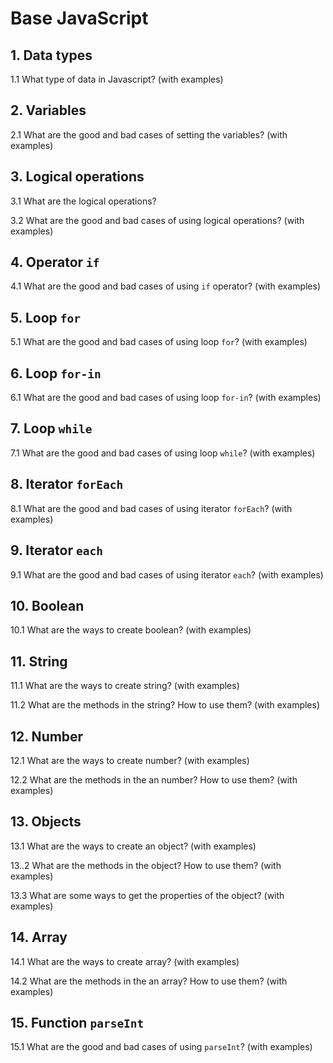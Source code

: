# Base JavaScript

## 1. Data types

1.1 What type of data in Javascript? (with examples)

## 2. Variables

2.1 What are the good and bad cases of setting the variables? (with examples)

## 3. Logical operations

3.1 What are the logical operations? 

3.2 What are the good and bad cases of using logical operations? (with examples)

## 4. Operator `if`

4.1 What are the good and bad cases of using `if` operator? (with examples)

## 5. Loop `for`

5.1 What are the good and bad cases of using loop `for`? (with examples)

## 6. Loop `for-in`

6.1 What are the good and bad cases of using loop `for-in`? (with examples)

## 7. Loop `while`

7.1 What are the good and bad cases of using loop `while`? (with examples)

## 8. Iterator `forEach`

8.1 What are the good and bad cases of using iterator `forEach`? (with examples)

## 9. Iterator `each`

9.1 What are the good and bad cases of using iterator `each`? (with examples)

## 10. Boolean

10.1 What are the ways to create boolean? (with examples)

## 11. String

11.1 What are the ways to create string? (with examples)

11.2 What are the methods in the string? How to use them? (with examples)

## 12. Number

12.1 What are the ways to create number? (with examples)

12.2 What are the methods in the an number? How to use them? (with examples)

## 13. Objects

13.1 What are the ways to create an object? (with examples)

13..2 What are the methods in the object? How to use them? (with examples)

13.3 What are some ways to get the properties of the object? (with examples)

## 14. Array

14.1 What are the ways to create array? (with examples)

14.2 What are the methods in the an array? How to use them? (with examples)

## 15. Function `parseInt`

15.1 What are the good and bad cases of using `parseInt`? (with examples)